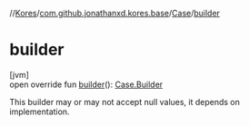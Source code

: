 //[Kores](../../../index.md)/[com.github.jonathanxd.kores.base](../index.md)/[Case](index.md)/[builder](builder.md)

# builder

[jvm]\
open override fun [builder](builder.md)(): [Case.Builder](-builder/index.md)

This builder may or may not accept null values, it depends on implementation.
